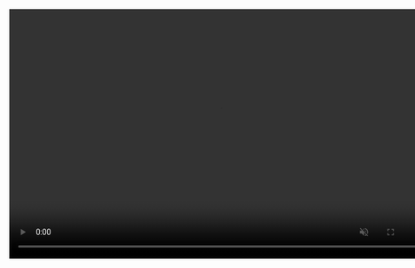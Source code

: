 <video width="760" height="450" controls muted loop playsinline>
  <source src="pics/glow-fast.mp4" type="video/mp4">
  <source src="pics/glow-fast.ogg" type="video/ogg">
  <source src="pics/glow-fast.mov" type="video/mov">
  <source src="pics/glow-fast.webm" type="video/webm">
  glow
</video>